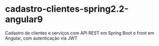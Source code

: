 # cadastro-clientes-spring2.2-angular9
Cadastro de clientes e serviços com API REST em Spring Boot e front em Angular, com autenticação via JWT
